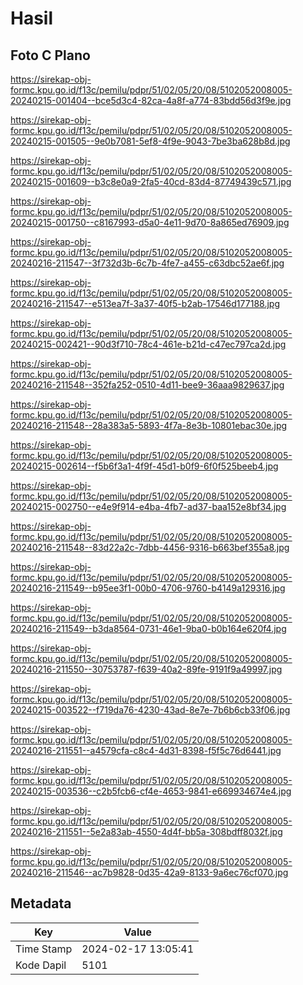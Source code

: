 # Hasil

## Foto C Plano

https://sirekap-obj-formc.kpu.go.id/f13c/pemilu/pdpr/51/02/05/20/08/5102052008005-20240215-001404--bce5d3c4-82ca-4a8f-a774-83bdd56d3f9e.jpg

https://sirekap-obj-formc.kpu.go.id/f13c/pemilu/pdpr/51/02/05/20/08/5102052008005-20240215-001505--9e0b7081-5ef8-4f9e-9043-7be3ba628b8d.jpg

https://sirekap-obj-formc.kpu.go.id/f13c/pemilu/pdpr/51/02/05/20/08/5102052008005-20240215-001609--b3c8e0a9-2fa5-40cd-83d4-87749439c571.jpg

https://sirekap-obj-formc.kpu.go.id/f13c/pemilu/pdpr/51/02/05/20/08/5102052008005-20240215-001750--c8167993-d5a0-4e11-9d70-8a865ed76909.jpg

https://sirekap-obj-formc.kpu.go.id/f13c/pemilu/pdpr/51/02/05/20/08/5102052008005-20240216-211547--3f732d3b-6c7b-4fe7-a455-c63dbc52ae6f.jpg

https://sirekap-obj-formc.kpu.go.id/f13c/pemilu/pdpr/51/02/05/20/08/5102052008005-20240216-211547--e513ea7f-3a37-40f5-b2ab-17546d177188.jpg

https://sirekap-obj-formc.kpu.go.id/f13c/pemilu/pdpr/51/02/05/20/08/5102052008005-20240215-002421--90d3f710-78c4-461e-b21d-c47ec797ca2d.jpg

https://sirekap-obj-formc.kpu.go.id/f13c/pemilu/pdpr/51/02/05/20/08/5102052008005-20240216-211548--352fa252-0510-4d11-bee9-36aaa9829637.jpg

https://sirekap-obj-formc.kpu.go.id/f13c/pemilu/pdpr/51/02/05/20/08/5102052008005-20240216-211548--28a383a5-5893-4f7a-8e3b-10801ebac30e.jpg

https://sirekap-obj-formc.kpu.go.id/f13c/pemilu/pdpr/51/02/05/20/08/5102052008005-20240215-002614--f5b6f3a1-4f9f-45d1-b0f9-6f0f525beeb4.jpg

https://sirekap-obj-formc.kpu.go.id/f13c/pemilu/pdpr/51/02/05/20/08/5102052008005-20240215-002750--e4e9f914-e4ba-4fb7-ad37-baa152e8bf34.jpg

https://sirekap-obj-formc.kpu.go.id/f13c/pemilu/pdpr/51/02/05/20/08/5102052008005-20240216-211548--83d22a2c-7dbb-4456-9316-b663bef355a8.jpg

https://sirekap-obj-formc.kpu.go.id/f13c/pemilu/pdpr/51/02/05/20/08/5102052008005-20240216-211549--b95ee3f1-00b0-4706-9760-b4149a129316.jpg

https://sirekap-obj-formc.kpu.go.id/f13c/pemilu/pdpr/51/02/05/20/08/5102052008005-20240216-211549--b3da8564-0731-46e1-9ba0-b0b164e620f4.jpg

https://sirekap-obj-formc.kpu.go.id/f13c/pemilu/pdpr/51/02/05/20/08/5102052008005-20240216-211550--30753787-f639-40a2-89fe-9191f9a49997.jpg

https://sirekap-obj-formc.kpu.go.id/f13c/pemilu/pdpr/51/02/05/20/08/5102052008005-20240215-003522--f719da76-4230-43ad-8e7e-7b6b6cb33f06.jpg

https://sirekap-obj-formc.kpu.go.id/f13c/pemilu/pdpr/51/02/05/20/08/5102052008005-20240216-211551--a4579cfa-c8c4-4d31-8398-f5f5c76d6441.jpg

https://sirekap-obj-formc.kpu.go.id/f13c/pemilu/pdpr/51/02/05/20/08/5102052008005-20240215-003536--c2b5fcb6-cf4e-4653-9841-e669934674e4.jpg

https://sirekap-obj-formc.kpu.go.id/f13c/pemilu/pdpr/51/02/05/20/08/5102052008005-20240216-211551--5e2a83ab-4550-4d4f-bb5a-308bdff8032f.jpg

https://sirekap-obj-formc.kpu.go.id/f13c/pemilu/pdpr/51/02/05/20/08/5102052008005-20240216-211546--ac7b9828-0d35-42a9-8133-9a6ec76cf070.jpg


## Metadata

| Key        | Value               |
| ---------- | ------------------- |
| Time Stamp | 2024-02-17 13:05:41 |
| Kode Dapil | 5101                |



